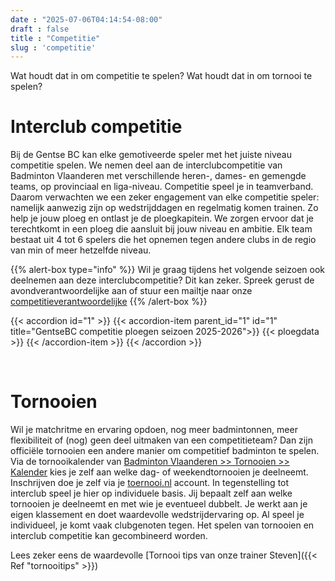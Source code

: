```yaml
---
date : "2025-07-06T04:14:54-08:00"
draft : false
title : "Competitie"
slug : 'competitie'
---
```

Wat houdt dat in om competitie te spelen? Wat houdt dat in om tornooi te spelen?

# Interclub competitie
Bij de Gentse BC kan elke gemotiveerde speler met het juiste niveau competitie spelen. We nemen deel aan de interclubcompetitie van Badminton Vlaanderen met verschillende heren-, dames- en gemengde teams, op provinciaal en liga-niveau. Competitie speel je in teamverband. Daarom verwachten we een zeker engagement van elke competitie speler: namelijk aanwezig zijn op wedstrijddagen en regelmatig komen trainen. Zo help je jouw ploeg en ontlast je de ploegkapitein. We zorgen ervoor dat je terechtkomt in een ploeg die aansluit bij jouw niveau en ambitie.  Elk team bestaat uit 4 tot 6 spelers die het opnemen tegen andere clubs in de regio van min of meer hetzelfde niveau.

{{% alert-box type="info" %}}
Wil je graag tijdens het volgende seizoen ook deelnemen aan deze interclubcompetitie?
Dit kan zeker. Spreek gerust de avondverantwoordelijke aan of stuur een mailtje naar onze [competitieverantwoordelijke](mailto:competitie@gentsebc.be)
{{% /alert-box %}}

{{< accordion id="1" >}}
{{< accordion-item parent_id="1" id="1" title="GentseBC competitie ploegen seizoen 2025-2026">}}
{{< ploegdata >}}
{{< /accordion-item >}}
{{< /accordion >}}

<br>

# Tornooien
Wil je matchritme en ervaring opdoen, nog meer badmintonnen, meer flexibiliteit of (nog) geen deel uitmaken van een competitieteam? Dan zijn officiële tornooien een andere manier om competitief badminton te spelen. Via de tornooikalender van [Badminton Vlaanderen >> Tornooien >> Kalender](https://www.badmintonvlaanderen.be) kies je zelf aan welke dag- of weekendtornooien je deelneemt. Inschrijven doe je zelf via je [toernooi.nl](https://www.toernooi.nl) account. In tegenstelling tot interclub speel je hier op individuele basis. Jij bepaalt zelf aan welke tornooien je deelneemt en met wie je eventueel dubbelt. Je werkt aan je eigen klassement en doet waardevolle wedstrijdervaring op. Al speel je individueel, je komt vaak clubgenoten tegen. Het spelen van tornooien en interclub competitie kan gecombineerd worden.


Lees zeker eens de waardevolle [Tornooi tips van onze trainer Steven]({{< Ref "tornooitips" >}})




